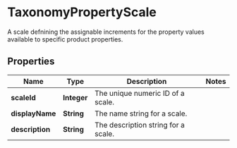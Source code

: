 

# TaxonomyPropertyScale

A scale defnining the assignable increments for the property values available to specific product properties.

## Properties

Name | Type | Description | Notes
------------ | ------------- | ------------- | -------------
**scaleId** | **Integer** | The unique numeric ID of a scale. | 
**displayName** | **String** | The name string for a scale. | 
**description** | **String** | The description string for a scale. | 



